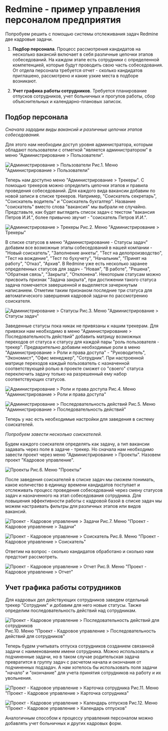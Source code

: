Redmine - пример управления персоналом предприятия
==================================================
Попробуем решить с помощью системы отслеживания задач Redmine две кадровые задачи.

1. __Подбор персонала__. Процесс рассмотрения кандидатов на несколько вакансий включает в себя различные цепочки этапов собеседований. На каждом этапе есть сотрудники с определенной компетенцией, которые будут проводить свою часть собеседования. От отдела персонала требуется отчет - сколько кандидатов приглашено, рассмотрено и какие узкие места в подборе возникают.

2. __Учет графика работы сотрудников__. Требуется планирование отпусков сотрудников, учет больничных и прогулов работы, сбор объяснительных и календарно-плановых записок.

Подбор персонала
----------------
*Сначала зададим виды вакансий и различные цепочки этапов собеседования.*

Для этого нам необходим доступ уровня администратора, которым обладают пользователи с отметкой "является администратором" в меню "Администрирование > Пользователи".

![Администрирование > Пользователи](img/hrm-1-users.png)
Рис.1. Меню "Администрирование > Пользователи"

Теперь нам доступно меню "Администрирование > Трекеры". С помощью трекеров можно определить цепочки этапов и правила проведения собеседований. Для каждого вида вакансии добавим по новой записи в списке трекеров. Например, "Соискатель секретарь", "Соискатель водитель" и "Соискатель бухгалтер". Название "соискатель" вместо слова "вакансия" мы выбрали не случайно. Представьте, как будет выглядеть список задач с текстом "вакансия Петров И.И.", более привычно звучит - "соискатель Петров И.И.".

![Администрирование > Трекеры](img/hrm-2-trackers.png)
Рис.2. Меню "Администрирование > Трекеры"

В списке статусов в меню "Администрирование - Статусы задач" добавим все возможные этапы собеседований в нашей компании - "Новый соискатель", "Заполнение анкеты", "Тест на делопроизводство", "Тест на вождение", "Тест по бухучету", "Начальник", "Принят на работу", "Отказ", "Архив". В Redmine уже есть несколько заранее определенных статусов для задач - "Новая", "В работе", "Решена", "Обратная связь", "Закрыта", "Отклонена". Некоторым статусам можно присвоить признак "Задача закрыта", при достижении такого статуса задача помечается завершенной и выделяется зачеркнутым написанием. Отметим таким признаком последние три статуса для автоматического завершения кадровой задачи по рассмотрению соискателя.

![Администрирование > Статусы](img/hrm-3-statuses.png)
Рис.3. Меню "Администрирование > Статусы задач"

Заведенные статусы пока никак не привязаны к нашим трекерам. Для привязки нам необходимо в меню "Администрирование > Последовательность действий" добавить матрицу возможных переходов от статуса к статусу для каждой пары "роль пользователя - трекер". Предварительно добавим необходимые роли в меню "Администрирование > Роли и права доступа" - "Руководитель", "Экономист", "Офис менеджер", "Сотрудник". При настроенной матрице переходов каждый пользователь с назначенной соответствующей ролью в проекте сможет со "своего" статуса переключить задачу только на разрешенный ему набор соответствующих статусов.

![Администрирование > Роли и права доступа](img/hrm-4-roles.png)
Рис.4. Меню "Администрирование > Роли и права доступа"

![Администрирование > Последовательность действий](img/hrm-5-workflows.png)
Рис.5. Меню "Администрирование > Последовательность действий"

Теперь у нас есть необходимые настройки для заведения в систему соискателей.

*Попробуем завести несколько соискателей.*

Будем каждого соискателя определять как задачу, а тип вакансии задавать через поле в задаче - трекер. Но сначала нам необходимо завести проект через меню "Администрирование > Проекты". Назовем проект "Кадровое управление".

![Проекты](img/hrm-6-projects.png)
Рис.6. Меню "Проекты"

После заведения соискателей в списке задач мы сможем понимать, какое количество в единицу времени кандидатов поступает и отслеживать процесс проведения собеседований через смену статусов задач и назначенного на этап собеседования сотрудника. Для повышения эффективности работы с кадровой базой в списке задач мы можем настраивать фильтры для различных этапов или видов вакансий.

![Проект - Кадровое управление > Задачи](img/hrm-7-issues.png)
Рис.7. Меню "Проект - Кадровое управление > Задачи"

![Проект - Кадровое управление > Соискатель](img/hrm-8-issues-cv.png)
Рис.8. Меню "Проект - Кадровое управление > Соискатель"

Ответим на вопрос - сколько кандидатов обработано и сколько нам предстоит рассмотреть.

![Проект - Кадровое управление > Отчет](img/hrm-9-issues-report.png)
Рис.9. Меню "Проект - Кадровое управление > Отчет"

Учет графика работы сотрудников
-------------------------------
Для кадровых дел действующих сотрудников заведем отдельный трекер "Сотрудник" и добавим для него новые статусы. Также определим последовательность действий над сотрудникам.

![Проект - Кадровое управление > Последовательность действий для сотрудников](img/hrm-10-workflows.png)
Рис.10. Меню "Проект - Кадровое управление > Последовательность действий для сотрудников"

Теперь будем учитывать отпуска сотрудников созданием связанной задачи с наименованием имени сотрудника. Можно использовать и подчиненные задачи, но в таком случае родительская задача превратится в группу задач с расчетом начала и окончания от подчиненных подзадач. А нам хотелось бы использовать поля задачи "начало" и "окончание" для учета принятия сотрудников на работу и их увольнения.

![Проект - Кадровое управление > Карточка сотрудника](img/hrm-11-issue-emp.png)
Рис.11. Меню "Проект - Кадровое управление > Карточка сотрудника"

![Проект - Кадровое управление > Календарь отпусков](img/hrm-12-issues-calendar.png)
Рис.12. Меню "Проект - Кадровое управление > Календарь отпусков"

Аналогичным способом к процессу управления персоналом можно добавлять учет больничных и других кадровых форм.

